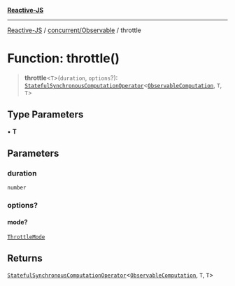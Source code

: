 [**Reactive-JS**](../../../README.md)

***

[Reactive-JS](../../../README.md) / [concurrent/Observable](../README.md) / throttle

# Function: throttle()

> **throttle**\<`T`\>(`duration`, `options`?): [`StatefulSynchronousComputationOperator`](../../../computations/type-aliases/StatefulSynchronousComputationOperator.md)\<[`ObservableComputation`](../interfaces/ObservableComputation.md), `T`, `T`\>

## Type Parameters

• **T**

## Parameters

### duration

`number`

### options?

#### mode?

[`ThrottleMode`](../type-aliases/ThrottleMode.md)

## Returns

[`StatefulSynchronousComputationOperator`](../../../computations/type-aliases/StatefulSynchronousComputationOperator.md)\<[`ObservableComputation`](../interfaces/ObservableComputation.md), `T`, `T`\>
